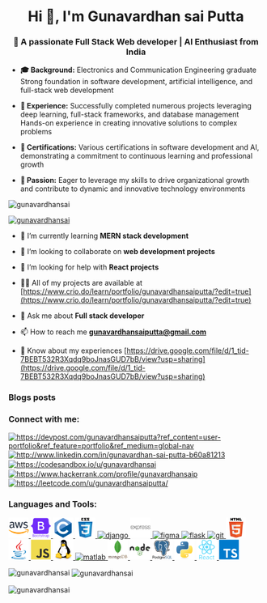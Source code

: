 <h1 align="center">Hi 👋, I'm Gunavardhan sai Putta</h1>
<h3 align="center"> 🚀 A passionate Full Stack Web developer | AI Enthusiast from India</h3>


- **🎓 Background:**
Electronics and Communication Engineering graduate
Strong foundation in software development, artificial intelligence, and full-stack web development

- **💼 Experience:**
Successfully completed numerous projects leveraging deep learning, full-stack frameworks, and database management
Hands-on experience in creating innovative solutions to complex problems

- **📜 Certifications:**
Various certifications in software development and AI, demonstrating a commitment to continuous learning and professional growth

- **🌱 Passion:**
Eager to leverage my skills to drive organizational growth and contribute to dynamic and innovative technology environments


<p align="left"> <img src="https://komarev.com/ghpvc/?username=gunavardhansai&label=Profile%20views&color=0e75b6&style=flat" alt="gunavardhansai" /> </p>

<p align="left"> <a href="https://github.com/ryo-ma/github-profile-trophy"><img src="https://github-profile-trophy.vercel.app/?username=gunavardhansai" alt="gunavardhansai" /></a> </p>

- 🌱 I’m currently learning **MERN stack development**

- 👯 I’m looking to collaborate on **web development projects**

- 🤝 I’m looking for help with **React projects**

- 👨‍💻 All of my projects are available at [https://www.crio.do/learn/portfolio/gunavardhansaiputta/?edit=true](https://www.crio.do/learn/portfolio/gunavardhansaiputta/?edit=true)

- 💬 Ask me about **Full stack developer**

- 📫 How to reach me **gunavardhansaiputta@gmail.com**

- 📄 Know about my experiences [https://drive.google.com/file/d/1_tid-7BEBT532R3Xqdq9boJnasGUD7bB/view?usp=sharing](https://drive.google.com/file/d/1_tid-7BEBT532R3Xqdq9boJnasGUD7bB/view?usp=sharing)

### Blogs posts
<!-- BLOG-POST-LIST:START -->
<!-- BLOG-POST-LIST:END -->

<h3 align="left">Connect with me:</h3>
<p align="left">
<a href="https://dev.to/https://devpost.com/gunavardhansaiputta?ref_content=user-portfolio&ref_feature=portfolio&ref_medium=global-nav" target="blank"><img align="center" src="https://raw.githubusercontent.com/rahuldkjain/github-profile-readme-generator/master/src/images/icons/Social/devto.svg" alt="https://devpost.com/gunavardhansaiputta?ref_content=user-portfolio&ref_feature=portfolio&ref_medium=global-nav" height="30" width="40" /></a>
<a href="https://linkedin.com/in/http://www.linkedin.com/in/gunavardhan-sai-putta-b60a81213" target="blank"><img align="center" src="https://raw.githubusercontent.com/rahuldkjain/github-profile-readme-generator/master/src/images/icons/Social/linked-in-alt.svg" alt="http://www.linkedin.com/in/gunavardhan-sai-putta-b60a81213" height="30" width="40" /></a>
<a href="https://codesandbox.com/https://codesandbox.io/u/gunavardhansai" target="blank"><img align="center" src="https://raw.githubusercontent.com/rahuldkjain/github-profile-readme-generator/master/src/images/icons/Social/codesandbox.svg" alt="https://codesandbox.io/u/gunavardhansai" height="30" width="40" /></a>
<a href="https://www.hackerrank.com/https://www.hackerrank.com/profile/gunavardhansaip" target="blank"><img align="center" src="https://raw.githubusercontent.com/rahuldkjain/github-profile-readme-generator/master/src/images/icons/Social/hackerrank.svg" alt="https://www.hackerrank.com/profile/gunavardhansaip" height="30" width="40" /></a>
<a href="https://www.leetcode.com/https://leetcode.com/u/gunavardhansaiputta/" target="blank"><img align="center" src="https://raw.githubusercontent.com/rahuldkjain/github-profile-readme-generator/master/src/images/icons/Social/leet-code.svg" alt="https://leetcode.com/u/gunavardhansaiputta/" height="30" width="40" /></a>
</p>

<h3 align="left">Languages and Tools:</h3>
<p align="left"> <a href="https://aws.amazon.com" target="_blank" rel="noreferrer"> <img src="https://raw.githubusercontent.com/devicons/devicon/master/icons/amazonwebservices/amazonwebservices-original-wordmark.svg" alt="aws" width="40" height="40"/> </a> <a href="https://getbootstrap.com" target="_blank" rel="noreferrer"> <img src="https://raw.githubusercontent.com/devicons/devicon/master/icons/bootstrap/bootstrap-plain-wordmark.svg" alt="bootstrap" width="40" height="40"/> </a> <a href="https://www.cprogramming.com/" target="_blank" rel="noreferrer"> <img src="https://raw.githubusercontent.com/devicons/devicon/master/icons/c/c-original.svg" alt="c" width="40" height="40"/> </a> <a href="https://www.w3schools.com/css/" target="_blank" rel="noreferrer"> <img src="https://raw.githubusercontent.com/devicons/devicon/master/icons/css3/css3-original-wordmark.svg" alt="css3" width="40" height="40"/> </a> <a href="https://www.djangoproject.com/" target="_blank" rel="noreferrer"> <img src="https://cdn.worldvectorlogo.com/logos/django.svg" alt="django" width="40" height="40"/> </a> <a href="https://expressjs.com" target="_blank" rel="noreferrer"> <img src="https://raw.githubusercontent.com/devicons/devicon/master/icons/express/express-original-wordmark.svg" alt="express" width="40" height="40"/> </a> <a href="https://www.figma.com/" target="_blank" rel="noreferrer"> <img src="https://www.vectorlogo.zone/logos/figma/figma-icon.svg" alt="figma" width="40" height="40"/> </a> <a href="https://flask.palletsprojects.com/" target="_blank" rel="noreferrer"> <img src="https://www.vectorlogo.zone/logos/pocoo_flask/pocoo_flask-icon.svg" alt="flask" width="40" height="40"/> </a> <a href="https://git-scm.com/" target="_blank" rel="noreferrer"> <img src="https://www.vectorlogo.zone/logos/git-scm/git-scm-icon.svg" alt="git" width="40" height="40"/> </a> <a href="https://www.w3.org/html/" target="_blank" rel="noreferrer"> <img src="https://raw.githubusercontent.com/devicons/devicon/master/icons/html5/html5-original-wordmark.svg" alt="html5" width="40" height="40"/> </a> <a href="https://www.java.com" target="_blank" rel="noreferrer"> <img src="https://raw.githubusercontent.com/devicons/devicon/master/icons/java/java-original.svg" alt="java" width="40" height="40"/> </a> <a href="https://developer.mozilla.org/en-US/docs/Web/JavaScript" target="_blank" rel="noreferrer"> <img src="https://raw.githubusercontent.com/devicons/devicon/master/icons/javascript/javascript-original.svg" alt="javascript" width="40" height="40"/> </a> <a href="https://www.linux.org/" target="_blank" rel="noreferrer"> <img src="https://raw.githubusercontent.com/devicons/devicon/master/icons/linux/linux-original.svg" alt="linux" width="40" height="40"/> </a> <a href="https://www.mathworks.com/" target="_blank" rel="noreferrer"> <img src="https://upload.wikimedia.org/wikipedia/commons/2/21/Matlab_Logo.png" alt="matlab" width="40" height="40"/> </a> <a href="https://www.mongodb.com/" target="_blank" rel="noreferrer"> <img src="https://raw.githubusercontent.com/devicons/devicon/master/icons/mongodb/mongodb-original-wordmark.svg" alt="mongodb" width="40" height="40"/> </a> <a href="https://nodejs.org" target="_blank" rel="noreferrer"> <img src="https://raw.githubusercontent.com/devicons/devicon/master/icons/nodejs/nodejs-original-wordmark.svg" alt="nodejs" width="40" height="40"/> </a> <a href="https://www.postgresql.org" target="_blank" rel="noreferrer"> <img src="https://raw.githubusercontent.com/devicons/devicon/master/icons/postgresql/postgresql-original-wordmark.svg" alt="postgresql" width="40" height="40"/> </a> <a href="https://www.python.org" target="_blank" rel="noreferrer"> <img src="https://raw.githubusercontent.com/devicons/devicon/master/icons/python/python-original.svg" alt="python" width="40" height="40"/> </a> <a href="https://reactjs.org/" target="_blank" rel="noreferrer"> <img src="https://raw.githubusercontent.com/devicons/devicon/master/icons/react/react-original-wordmark.svg" alt="react" width="40" height="40"/> </a> <a href="https://www.typescriptlang.org/" target="_blank" rel="noreferrer"> <img src="https://raw.githubusercontent.com/devicons/devicon/master/icons/typescript/typescript-original.svg" alt="typescript" width="40" height="40"/> </a> </p>

<p><img align="left" src="https://github-readme-stats.vercel.app/api/top-langs?username=gunavardhansai&show_icons=true&locale=en&layout=compact" alt="gunavardhansai" /></p>

<p>&nbsp;<img align="center" src="https://github-readme-stats.vercel.app/api?username=gunavardhansai&show_icons=true&locale=en" alt="gunavardhansai" /></p>

<p><img align="center" src="https://github-readme-streak-stats.herokuapp.com/?user=gunavardhansai&" alt="gunavardhansai" /></p>
